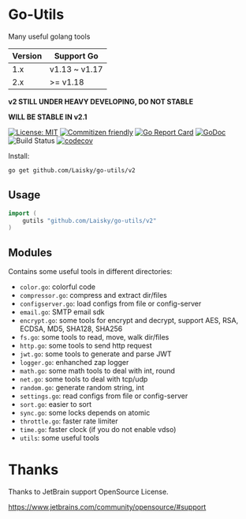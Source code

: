 # Go-Utils

Many useful golang tools

| Version | Support Go    |
| ------- | ------------- |
| 1.x     | v1.13 ~ v1.17 |
| 2.x     | >= v1.18      |

**v2 STILL UNDER HEAVY DEVELOPING, DO NOT STABLE**

**WILL BE STABLE IN v2.1**

[![License: MIT](https://img.shields.io/badge/License-MIT-yellow.svg)](https://opensource.org/licenses/MIT)
[![Commitizen friendly](https://img.shields.io/badge/commitizen-friendly-brightgreen.svg)](http://commitizen.github.io/cz-cli/)
[![Go Report Card](https://goreportcard.com/badge/github.com/Laisky/go-utils/v2)](https://goreportcard.com/report/github.com/Laisky/go-utils/v2)
[![GoDoc](https://godoc.org/github.com/Laisky/go-utils/v2?status.svg)](https://pkg.go.dev/github.com/Laisky/go-utils/v2)
![Build Status](https://github.com/Laisky/go-utils/actions/workflows/test.yml/badge.svg?branch=v2)
[![codecov](https://codecov.io/gh/Laisky/go-utils/branch/v2/graph/badge.svg)](https://codecov.io/gh/Laisky/go-utils)

Install:

```sh
go get github.com/Laisky/go-utils/v2
```

## Usage

```go
import (
    gutils "github.com/Laisky/go-utils/v2"
)
```

## Modules

Contains some useful tools in different directories:

- `color.go`: colorful code
- `compressor.go`: compress and extract dir/files
- `configserver.go`: load configs from file or config-server
- `email.go`: SMTP email sdk
- `encrypt.go`: some tools for encrypt and decrypt,
  support AES, RSA, ECDSA, MD5, SHA128, SHA256
- `fs.go`: some tools to read, move, walk dir/files
- `http.go`: some tools to send http request
- `jwt.go`: some tools to generate and parse JWT
- `logger.go`: enhanched zap logger
- `math.go`: some math tools to deal with int, round
- `net.go`: some tools to deal with tcp/udp
- `random.go`: generate random string, int
- `settings.go`: read configs from file or config-server
- `sort.go`: easier to sort
- `sync.go`: some locks depends on atomic
- `throttle.go`: faster rate limiter
- `time.go`: faster clock (if you do not enable vdso)
- `utils`: some useful tools

# Thanks

Thanks to JetBrain support OpenSource License.

<https://www.jetbrains.com/community/opensource/#support>
